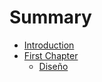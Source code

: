 # Summary

* [Introduction](Introducción.md)
* [First Chapter](chapter1.md)
   * [Diseño](Diseño/Diseño.md)

